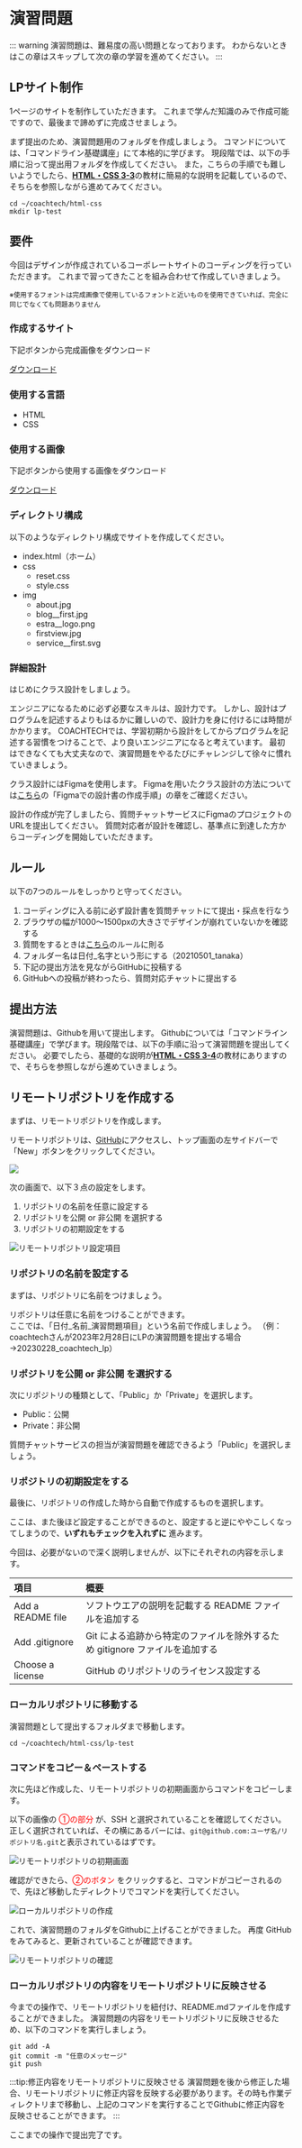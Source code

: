 # 演習問題

::: warning
演習問題は、難易度の高い問題となっております。
わからないときはこの章はスキップして次の章の学習を進めてください。
:::

## LPサイト制作

1ページのサイトを制作していただきます。
これまで学んだ知識のみで作成可能ですので、最後まで諦めずに完成させましょう。

まず提出のため、演習問題用のフォルダを作成しましょう。
コマンドについては、「コマンドライン基礎講座」にて本格的に学びます。
現段階では、以下の手順に沿って提出用フォルダを作成してください。
また，こちらの手順でも難しいようでしたら、[**HTML・CSS 3-3**](https://lms.coachtech.site/curriculums/2?sectionId=203)の教材に簡易的な説明を記載しているので、そちらを参照しながら進めてみてください。
```text:コマンドライン上
cd ~/coachtech/html-css
mkdir lp-test
```

## 要件

今回はデザインが作成されているコーポレートサイトのコーディングを行っていただきます。
これまで習ってきたことを組み合わせて作成していきましょう。

<sub> ※使用するフォントは完成画像で使用しているフォントと近いものを使用できていれば、完全に同じでなくても問題ありません

### 作成するサイト

下記ボタンから完成画像をダウンロード

[ダウンロード](https://1drv.ms/u/s!AqYr2pn9aZgagTMmZzAWmyQxNbWu?e=igW1TO)

### 使用する言語

*   HTML
*   CSS

### 使用する画像

下記ボタンから使用する画像をダウンロード

[ダウンロード](https://1drv.ms/u/s!AqYr2pn9aZgagRQ1b9hDQEKqeBYv?e=Ieiyie)


###   ディレクトリ構成

以下のようなディレクトリ構成でサイトを作成してください。

* index.html（ホーム）
* css
    * reset.css
    * style.css
* img
    * about.jpg
    * blog\_\_first.jpg
    * estra\_\_logo.png
    * firstview.jpg
    * service\_\_first.svg



### 詳細設計

はじめにクラス設計をしましょう。

エンジニアになるために必ず必要なスキルは、設計力です。
しかし、設計はプログラムを記述するよりもはるかに難しいので、設計力を身に付けるには時間がかかります。
COACHTECHでは、学習初期から設計をしてからプログラムを記述する習慣をつけることで、より良いエンジニアになると考えています。
最初はできなくても大丈夫なので、演習問題をやるたびにチャレンジして徐々に慣れていきましょう。

クラス設計にはFigmaを使用します。
Figmaを用いたクラス設計の方法については[こちら](https://lms.coachtech.site/curriculums/2?sectionId=196)の「Figmaでの設計書の作成手順」の章をご確認ください。

設計の作成が完了しましたら、質問チャットサービスにFigmaのプロジェクトのURLを提出してください。
質問対応者が設計を確認し、基準点に到達した方からコーディングを開始していただきます。


## ルール

以下の7つのルールをしっかりと守ってください。

1.  コーディングに入る前に必ず設計書を質問チャットにて提出・採点を行なう
2. ブラウザの幅が1000〜1500pxの大きさでデザインが崩れていないかを確認する
3.  質問をするときは[こちら](https://lms.coachtech.site/learning-chapters/c0c39735-9c4b-4086-81d4-d3b1c19a3ca5)のルールに則る
4.  フォルダー名は日付_名字という形にする（20210501_tanaka）
4. 下記の提出方法を見ながらGitHubに投稿する
5. GitHubへの投稿が終わったら、質問対応チャットに提出する

## 提出方法

演習問題は、Githubを用いて提出します。
Githubについては「コマンドライン基礎講座」で学びます。現段階では、以下の手順に沿って演習問題を提出してください。
必要でしたら、基礎的な説明が[**HTML・CSS 3-4**](https://lms.coachtech.site/curriculums/2?sectionId=204)の教材にありますので、そちらを参照しながら進めていきましょう。

## リモートリポジトリを作成する

まずは、リモートリポジトリを作成します。

リモートリポジトリは、[GitHub](https://github.com/)にアクセスし、トップ画面の左サイドバーで「New」ボタンをクリックしてください。

![](https://coachtech-lms-bucket.s3.ap-northeast-1.amazonaws.com/curriculum/04_part/03_chapter/img/sample.png)

次の画面で、以下３点の設定をします。

1. リポジトリの名前を任意に設定する
2. リポジトリを公開 or 非公開 を選択する
3. リポジトリの初期設定をする

<!-- 画像は前のやつを使用しているので、後で変換する -->

![リモートリポジトリ設定項目](https://coachtech-lms-bucket.s3.ap-northeast-1.amazonaws.com/curriculum/04_part/03_chapter/img/create-remote.png)

### リポジトリの名前を設定する

まずは、リポジトリに名前をつけましょう。

リポジトリは任意に名前をつけることができます。</br>
ここでは、「日付_名前_演習問題項目」という名前で作成しましょう。
（例：coachtechさんが2023年2月28日にLPの演習問題を提出する場合→20230228_coachtech_lp）


### リポジトリを公開 or 非公開 を選択する

次にリポジトリの種類として、「Public」か「Private」を選択します。</br>

- Public：公開
- Private：非公開

質問チャットサービスの担当が演習問題を確認できるよう「Public」を選択しましょう。

### リポジトリの初期設定をする

最後に、リポジトリの作成した時から自動で作成するものを選択します。

ここは、また後ほど設定することができるのと、設定すると逆にややこしくなってしまうので、**いずれもチェックを入れずに** 進みます。

今回は、必要がないので深く説明しませんが、以下にそれぞれの内容を示します。

| 項目              | 概要                                                                        |
| :---------------- | :-------------------------------------------------------------------------- |
| Add a README file | ソフトウエアの説明を記載する README ファイルを追加する                      |
| Add .gitignore    | Git による追跡から特定のファイルを除外するため gitignore ファイルを追加する |
| Choose a license  | GitHub のリポジトリのライセンス設定する                                     |

### ローカルリポジトリに移動する

演習問題として提出するフォルダまで移動します。

```text: コマンドライン上
cd ~/coachtech/html-css/lp-test
```

### コマンドをコピー＆ペーストする

次に先ほど作成した、リモートリポジトリの初期画面からコマンドをコピーします。

以下の画像の <span style="color: red; ">①の部分</span> が、SSH と選択されていることを確認してください。
正しく選択されていれば、その横にあるバーには、`git@github.com:ユーザ名/リポジトリ名.git`と表示されているはずです。

![リモートリポジトリの初期画面](https://coachtech-lms-bucket.s3.ap-northeast-1.amazonaws.com/curriculum/04_part/03_chapter/img/command-copy.png)

確認ができたら、<span style="color: red; ">②のボタン</span> をクリックすると、コマンドがコピーされるので、先ほど移動したディレクトリでコマンドを実行してください。

![ローカルリポジトリの作成](https://coachtech-lms-bucket.s3.ap-northeast-1.amazonaws.com/curriculum/04_part/03_chapter/img/create-local.gif)

これで、演習問題のフォルダをGithubに上げることができました。
再度 GitHub をみてみると、更新されていることが確認できます。

![リモートリポジトリの確認](https://coachtech-lms-bucket.s3.ap-northeast-1.amazonaws.com/curriculum/04_part/03_chapter/img/check-remote.png)

### ローカルリポジトリの内容をリモートリポジトリに反映させる

今までの操作で、リモートリポジトリを紐付け、README.mdファイルを作成することができました。
演習問題の内容をリモートリポジトリに反映させるため、以下のコマンドを実行しましょう。

```text:コマンドライン上
git add -A
git commit -m "任意のメッセージ"
git push
```

:::tip:修正内容をリモートリポジトリに反映させる
演習問題を後から修正した場合、リモートリポジトリに修正内容を反映する必要があります。その時も作業ディレクトリまで移動し、上記のコマンドを実行することでGithubに修正内容を反映させることができます。
:::

ここまでの操作で提出完了です。
